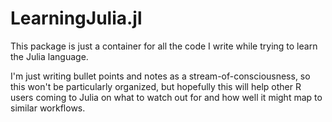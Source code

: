 # LearningJulia.jl

This package is just a container for all the code I write while trying to 
learn the Julia language.

I'm just writing bullet points and notes as a stream-of-consciousness, so 
this won't be particularly organized, but hopefully this will help other R 
users coming to Julia on what to watch out for and how well it might map
to similar workflows.
